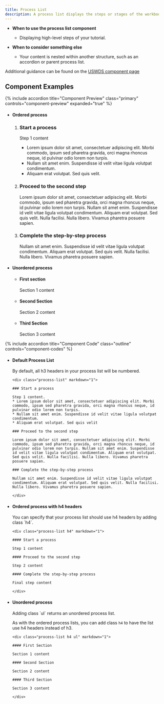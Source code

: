 ```yaml
---
title: Process List
description: A process list displays the steps or stages of the workbook tutorial instructions.
---
```


*  **When to use the process list component**
    * Displaying high-level steps of your tutorial.

*  **When to consider something else**
    * Your content is nested within another structure, such as an accordion or parent process list.

Additional guidance can be found on the [USWDS component page](https://designsystem.digital.gov/components/process-list/)


## Component Examples

<div class="usa-accordion " >

{% include accordion title="Component Preview" class="primary" controls="component-preview" expanded="true" %}
<div id="component-preview" class="accordion_content">
<ul class="usa-content-list">
<li>
<h4>Ordered process</h4>

<ol class="usa-process-list">
  <li class="usa-process-list__item h3list">
    <h3 class="usa-process-list__heading rm-a">Start a process</h3>
      <p class="margin-top-05">
        Step 1 content
      </p>
      <ul>
        <li>
          Lorem ipsum dolor sit amet, consectetuer adipiscing elit. Morbi commodo,
          ipsum sed pharetra gravida, orci magna rhoncus neque, id pulvinar odio
          lorem non turpis.
        </li>
        <li>
          Nullam sit amet enim. Suspendisse id velit vitae ligula volutpat
          condimentum.
        </li>
        <li>Aliquam erat volutpat. Sed quis velit.</li>
      </ul>
  </li>
  <li class="usa-process-list__item h3list">
    <h3 class="usa-process-list__heading rm-a">Proceed to the second step</h3>
    <p>
      Lorem ipsum dolor sit amet, consectetuer adipiscing elit. Morbi commodo,
      ipsum sed pharetra gravida, orci magna rhoncus neque, id pulvinar odio
      lorem non turpis. Nullam sit amet enim. Suspendisse id velit vitae ligula
      volutpat condimentum. Aliquam erat volutpat. Sed quis velit. Nulla
      facilisi. Nulla libero. Vivamus pharetra posuere sapien.
    </p>
  </li>
  <li class="usa-process-list__item h3list">
    <h3 class="usa-process-list__heading rm-a">Complete the step-by-step process</h3>
    <p>
      Nullam sit amet enim. Suspendisse id velit vitae ligula volutpat
      condimentum. Aliquam erat volutpat. Sed quis velit. Nulla facilisi. Nulla
      libero. Vivamus pharetra posuere sapien.
    </p>
  </li>
</ol>

</li>

<li>
<h4>Unordered process</h4>
<ul class="usa-process-list">
  <li class="usa-process-list__item">
    <h4 class="usa-process-list__heading h4list rm-a">First section</h4>
    <p>
      Section 1 content
    </p>
  </li>
  <li class="usa-process-list__item">
    <h4 class="usa-process-list__heading h4list rm-a">Second Section</h4>
    <p>
      Section 2 content
    </p>
  </li>
  <li class="usa-process-list__item">
    <h4 class="usa-process-list__heading h4list rm-a">Third Section</h4>
    <p>
      Section 3 content
    </p>
  </li>
</ul>
</li>
</ul>


</div>

{% include accordion title="Component Code" class="outline" controls="component-codes" %}
<div id="component-codes" class="accordion_content" markdown='1'>

<ul class="usa-content-list">
<li markdown="1">
<h4>Default Process List</h4>
By default, all h3 headers in your process list will be numbered.

```
<div class="process-list" markdown="1">

### Start a process

Step 1 content.
* Lorem ipsum dolor sit amet, consectetuer adipiscing elit. Morbi commodo, ipsum sed pharetra gravida, orci magna rhoncus neque, id pulvinar odio lorem non turpis.
* Nullam sit amet enim. Suspendisse id velit vitae ligula volutpat condimentum.
* Aliquam erat volutpat. Sed quis velit

### Proceed to the second step

Lorem ipsum dolor sit amet, consectetuer adipiscing elit. Morbi commodo, ipsum sed pharetra gravida, orci magna rhoncus neque, id pulvinar odio lorem non turpis. Nullam sit amet enim. Suspendisse id velit vitae ligula volutpat condimentum. Aliquam erat volutpat. Sed quis velit. Nulla facilisi. Nulla libero. Vivamus pharetra posuere sapien.

### Complete the step-by-step process

Nullam sit amet enim. Suspendisse id velit vitae ligula volutpat condimentum. Aliquam erat volutpat. Sed quis velit. Nulla facilisi. Nulla libero. Vivamus pharetra posuere sapien.

</div>
```
</li>
<li markdown="1">
<h4>Ordered process with h4 headers</h4>
You can specify that your process list should use h4 headers by adding class `h4`.

```
<div class="process-list h4" markdown="1">

#### Start a process

Step 1 content

#### Proceed to the second step

Step 2 content

#### Complete the step-by-step process

Final step content

</div>
```
</li>
<li markdown="1">
<h4>Unordered process</h4>
Adding class `ul` returns an unordered process list.

As with the ordered process lists, you can add class `h4` to have the list use h4 headers instead of h3.

```
<div class="process-list h4 ul" markdown="1">

#### First Section

Section 1 content

#### Second Section

Section 2 content

#### Third Section

Section 3 content

</div>
```
</li>
</ul>

</div>
</div>